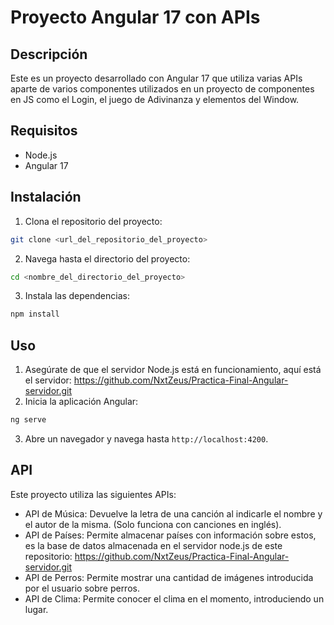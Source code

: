 # Proyecto Angular 17 con APIs

## Descripción

Este es un proyecto desarrollado con Angular 17 que utiliza varias APIs aparte de varios componentes utilizados en un proyecto de componentes en JS como el Login, el juego de Adivinanza y elementos del Window.

## Requisitos

- Node.js
- Angular 17

## Instalación

1. Clona el repositorio del proyecto:
```bash
git clone <url_del_repositorio_del_proyecto>
```
2. Navega hasta el directorio del proyecto:
```bash
cd <nombre_del_directorio_del_proyecto>
```
3. Instala las dependencias:
```bash
npm install
```

## Uso

1. Asegúrate de que el servidor Node.js está en funcionamiento, aquí está el servidor: 
https://github.com/NxtZeus/Practica-Final-Angular-servidor.git
2. Inicia la aplicación Angular:
```bash
ng serve
```
3. Abre un navegador y navega hasta `http://localhost:4200`.

## API

Este proyecto utiliza las siguientes APIs:

- API de Música: Devuelve la letra de una canción al indicarle el nombre y el autor de la misma. (Solo funciona con canciones en inglés).
- API de Países: Permite almacenar países con información sobre estos, es la base de datos almacenada en el servidor node.js de este repositorio: https://github.com/NxtZeus/Practica-Final-Angular-servidor.git
- API de Perros: Permite mostrar una cantidad de imágenes introducida por el usuario sobre perros.
- API de Clima: Permite conocer el clima en el momento, introduciendo un lugar.
